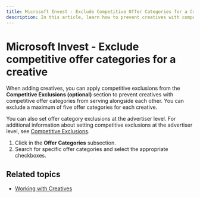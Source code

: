 ```yaml
---
title: Microsoft Invest - Exclude Competitive Offer Categories for a Creative
description: In this article, learn how to prevent creatives with competitive offer categories from serving alongside each other by applying competitive exclusions.
---
```


# Microsoft Invest - Exclude competitive offer categories for a creative

When adding creatives, you can apply competitive exclusions from the **Competitive Exclusions (optional)** section to prevent creatives with competitive offer categories from serving alongside each other. You can exclude a maximum of five offer categories for each creative.

You can also set offer category exclusions at the advertiser level. For additional information about setting competitive exclusions at the
advertiser level, see [Competitive Exclusions](competitive-exclusions.md).

1. Click in the **Offer Categories** subsection.
1. Search for specific offer categories and select the appropriate checkboxes.

## Related topics

- [Working with Creatives](working-with-creatives.md)
